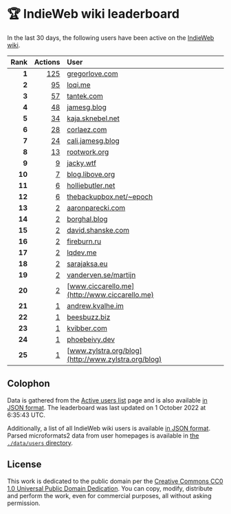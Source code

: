 # 🏆 IndieWeb wiki leaderboard

In the last 30 days, the following users have been active on the [IndieWeb wiki](https://indieweb.org).

| Rank | Actions | User |
|-----:|--------:|:-----|
| **1** | [125](https://indieweb.org/Special:Contributions/Gregorlove.com) | [gregorlove.com](http://gregorlove.com) |
| **2** | [95](https://indieweb.org/Special:Contributions/Loqi.me) | [loqi.me](http://loqi.me) |
| **3** | [57](https://indieweb.org/Special:Contributions/Tantek.com) | [tantek.com](http://tantek.com) |
| **4** | [48](https://indieweb.org/Special:Contributions/Jamesg.blog) | [jamesg.blog](http://jamesg.blog) |
| **5** | [34](https://indieweb.org/Special:Contributions/Kaja.sknebel.net) | [kaja.sknebel.net](http://kaja.sknebel.net) |
| **6** | [28](https://indieweb.org/Special:Contributions/Corlaez.com) | [corlaez.com](http://corlaez.com) |
| **7** | [24](https://indieweb.org/Special:Contributions/Cali.jamesg.blog) | [cali.jamesg.blog](http://cali.jamesg.blog) |
| **8** | [13](https://indieweb.org/Special:Contributions/Rootwork.org) | [rootwork.org](http://rootwork.org) |
| **9** | [9](https://indieweb.org/Special:Contributions/Jacky.wtf) | [jacky.wtf](http://jacky.wtf) |
| **10** | [7](https://indieweb.org/Special:Contributions/Blog.libove.org) | [blog.libove.org](http://blog.libove.org) |
| **11** | [6](https://indieweb.org/Special:Contributions/Holliebutler.net) | [holliebutler.net](http://holliebutler.net) |
| **12** | [6](https://indieweb.org/Special:Contributions/Thebackupbox.net_~epoch) | [thebackupbox.net/~epoch](http://thebackupbox.net/~epoch) |
| **13** | [2](https://indieweb.org/Special:Contributions/Aaronparecki.com) | [aaronparecki.com](http://aaronparecki.com) |
| **14** | [2](https://indieweb.org/Special:Contributions/Borghal.blog) | [borghal.blog](http://borghal.blog) |
| **15** | [2](https://indieweb.org/Special:Contributions/David.shanske.com) | [david.shanske.com](http://david.shanske.com) |
| **16** | [2](https://indieweb.org/Special:Contributions/Fireburn.ru) | [fireburn.ru](http://fireburn.ru) |
| **17** | [2](https://indieweb.org/Special:Contributions/Lqdev.me) | [lqdev.me](http://lqdev.me) |
| **18** | [2](https://indieweb.org/Special:Contributions/Sarajaksa.eu) | [sarajaksa.eu](http://sarajaksa.eu) |
| **19** | [2](https://indieweb.org/Special:Contributions/Vanderven.se_martijn) | [vanderven.se/martijn](http://vanderven.se/martijn) |
| **20** | [2](https://indieweb.org/Special:Contributions/Www.ciccarello.me) | [www.ciccarello.me](http://www.ciccarello.me) |
| **21** | [1](https://indieweb.org/Special:Contributions/Andrew.kvalhe.im) | [andrew.kvalhe.im](http://andrew.kvalhe.im) |
| **22** | [1](https://indieweb.org/Special:Contributions/Beesbuzz.biz) | [beesbuzz.biz](http://beesbuzz.biz) |
| **23** | [1](https://indieweb.org/Special:Contributions/Kvibber.com) | [kvibber.com](http://kvibber.com) |
| **24** | [1](https://indieweb.org/Special:Contributions/Phoebeivy.dev) | [phoebeivy.dev](http://phoebeivy.dev) |
| **25** | [1](https://indieweb.org/Special:Contributions/Www.zylstra.org_blog) | [www.zylstra.org/blog](http://www.zylstra.org/blog) |


## Colophon

Data is gathered from the [Active users list](https://indieweb.org/Special:ActiveUsers) page and is also available [in JSON format](https://github.com/jgarber623/indieweb-wiki-leaderboard/blob/main/data/leaderboard.json). The leaderboard was last updated on 1 October 2022 at 6:35:43 UTC.

Additionally, a list of all IndieWeb wiki users is available [in JSON format](https://github.com/jgarber623/indieweb-wiki-leaderboard/blob/main/data/users.json). Parsed microformats2 data from user homepages is available in [the `./data/users` directory](https://github.com/jgarber623/indieweb-wiki-leaderboard/blob/main/data/users).

## License

This work is dedicated to the public domain per the [Creative Commons CC0 1.0 Universal Public Domain Dedication](https://creativecommons.org/publicdomain/zero/1.0/). You can copy, modify, distribute and perform the work, even for commercial purposes, all without asking permission.
